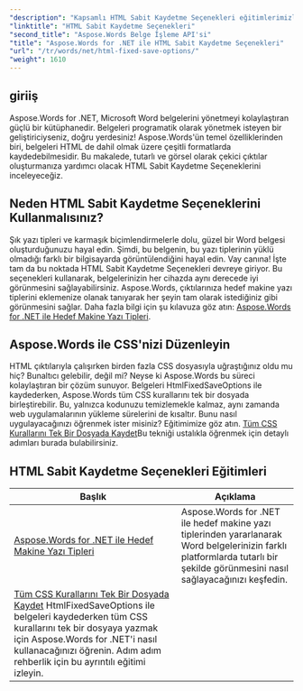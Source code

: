 ```yaml
---
"description": "Kapsamlı HTML Sabit Kaydetme Seçenekleri eğitimlerimizle Aspose.Words for .NET'in gücünü keşfedin. Belge iş akışınızı nasıl kolaylaştıracağınızı öğrenin."
"linktitle": "HTML Sabit Kaydetme Seçenekleri"
"second_title": "Aspose.Words Belge İşleme API'si"
"title": "Aspose.Words for .NET ile HTML Sabit Kaydetme Seçenekleri"
"url": "/tr/words/net/html-fixed-save-options/"
"weight": 1610
---
```


## giriiş

Aspose.Words for .NET, Microsoft Word belgelerini yönetmeyi kolaylaştıran güçlü bir kütüphanedir. Belgeleri programatik olarak yönetmek isteyen bir geliştiriciyseniz, doğru yerdesiniz! Aspose.Words'ün temel özelliklerinden biri, belgeleri HTML de dahil olmak üzere çeşitli formatlarda kaydedebilmesidir. Bu makalede, tutarlı ve görsel olarak çekici çıktılar oluşturmanıza yardımcı olacak HTML Sabit Kaydetme Seçeneklerini inceleyeceğiz.

## Neden HTML Sabit Kaydetme Seçeneklerini Kullanmalısınız?

Şık yazı tipleri ve karmaşık biçimlendirmelerle dolu, güzel bir Word belgesi oluşturduğunuzu hayal edin. Şimdi, bu belgenin, bu yazı tiplerinin yüklü olmadığı farklı bir bilgisayarda görüntülendiğini hayal edin. Vay canına! İşte tam da bu noktada HTML Sabit Kaydetme Seçenekleri devreye giriyor. Bu seçenekleri kullanarak, belgelerinizin her cihazda aynı derecede iyi görünmesini sağlayabilirsiniz. Aspose.Words, çıktılarınıza hedef makine yazı tiplerini eklemenize olanak tanıyarak her şeyin tam olarak istediğiniz gibi görünmesini sağlar. Daha fazla bilgi için şu kılavuza göz atın: [Aspose.Words for .NET ile Hedef Makine Yazı Tipleri](./target-machine-font/).

## Aspose.Words ile CSS'nizi Düzenleyin

HTML çıktılarıyla çalışırken birden fazla CSS dosyasıyla uğraştığınız oldu mu hiç? Bunaltıcı gelebilir, değil mi? Neyse ki Aspose.Words bu süreci kolaylaştıran bir çözüm sunuyor. Belgeleri HtmlFixedSaveOptions ile kaydederken, Aspose.Words tüm CSS kurallarını tek bir dosyada birleştirebilir. Bu, yalnızca kodunuzu temizlemekle kalmaz, aynı zamanda web uygulamalarının yükleme sürelerini de kısaltır. Bunu nasıl uygulayacağınızı öğrenmek ister misiniz? Eğitimimize göz atın. [Tüm CSS Kurallarını Tek Bir Dosyada Kaydet](./save-all-css-rules-in-single-file/)Bu tekniği ustalıkla öğrenmek için detaylı adımları burada bulabilirsiniz.

 ## HTML Sabit Kaydetme Seçenekleri Eğitimleri
| Başlık | Açıklama |
| --- | --- |
| [Aspose.Words for .NET ile Hedef Makine Yazı Tipleri](./target-machine-font/) | Aspose.Words for .NET ile hedef makine yazı tiplerinden yararlanarak Word belgelerinizin farklı platformlarda tutarlı bir şekilde görünmesini nasıl sağlayacağınızı keşfedin.
| [Tüm CSS Kurallarını Tek Bir Dosyada Kaydet](./save-all-css-rules-in-single-file/) HtmlFixedSaveOptions ile belgeleri kaydederken tüm CSS kurallarını tek bir dosyaya yazmak için Aspose.Words for .NET'i nasıl kullanacağınızı öğrenin. Adım adım rehberlik için bu ayrıntılı eğitimi izleyin.